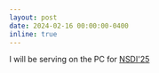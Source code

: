 ```yaml
---
layout: post
date: 2024-02-16 00:00:00-0400
inline: true
---
```


I will be serving on the PC for [NSDI'25](https://www.usenix.org/conference/nsdi25)
